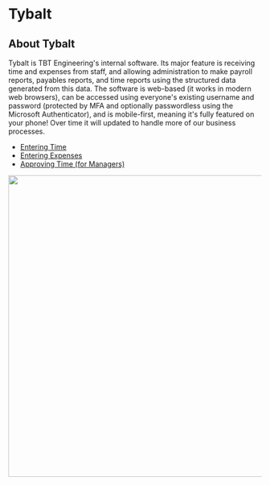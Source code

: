 # Tybalt

## About Tybalt

Tybalt is TBT Engineering's internal software. Its major feature is receiving time and expenses from staff, and allowing administration to make payroll reports, payables reports, and time reports using the structured data generated from this data. The software is web-based (it works in modern web browsers), can be accessed using everyone's existing username and password (protected by MFA and optionally passwordless using the Microsoft Authenticator), and is mobile-first, meaning it's fully featured on your phone! Over time it will updated to handle more of our business processes.

* [Entering Time](https://github.com/stamler/tbte-docs/blob/master/tybalt-entering-time.md)
* [Entering Expenses](https://github.com/stamler/tbte-docs/blob/master/tybalt-entering-expenses.md)
* [Approving Time (for Managers)](https://github.com/stamler/tbte-docs/blob/master/tybalt-approving-time.md)

<p align="center">
  <img width="600px" src="https://github.com/stamler/tbte-docs/blob/master/tybalt-images/home.png">
</p>
